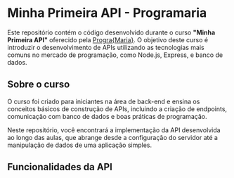 # Minha Primeira API - Programaria

Este repositório contém o código desenvolvido durante o curso **"Minha Primeira API"** oferecido pela [Progra{Maria}](https://www.programaria.org/cursos-programaria/back-end-minha-primeira-api/). O objetivo deste curso é introduzir o desenvolvimento de APIs utilizando as tecnologias mais comuns no mercado de programação, como Node.js, Express, e banco de dados.

## Sobre o curso

O curso foi criado para iniciantes na área de back-end e ensina os conceitos básicos de construção de APIs, incluindo a criação de endpoints, comunicação com banco de dados e boas práticas de programação.

Neste repositório, você encontrará a implementação da API desenvolvida ao longo das aulas, que abrange desde a configuração do servidor até a manipulação de dados de uma aplicação simples.

## Funcionalidades da API
